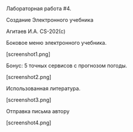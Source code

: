Лабораторная работа #4. 

Создание Электронного учебника

Агитаев И.А. CS-202(с)

Боковое меню электронного учебника.


[screenshot1.png]


Бонус: 5 точных сервисов с прогнозом погоды.


[screenshot2.png]


Использованная литература.


[screenshot3.png]


Отправка письма автору


[screenshot4.png]
